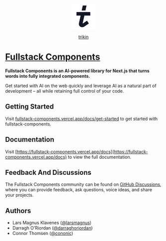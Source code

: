 <p align="center">
  <a href="https://fullstack-components.vercel.app">
	<picture>
      <source media="(prefers-color-scheme: dark)" srcset="libs/playground/public/images/trikin-light.svg">
      <img alt="trikin" src="libs/playground/public/images/trikin-dark.svg" width="80" height="80">
    </picture>
    <p align="center">trikin</p>
  </a>
</p>

# [Fullstack Components](https://fullstack-components.vercel.app)

**Fullstack Components is an AI-powered library for Next.js that turns words into fully integrated components.**

Get started with AI on the web quickly and leverage AI as a natural part of development – all while retaining full control of your code.

## Getting Started

Visit [fullstack-components.vercel.app/docs/get-started](https://fullstack-components.vercel.app/docs/get-started) to get started with fullstack-components.

## Documentation

Visit [https://fullstack-components.vercel.app/docs](https://fullstack-components.vercel.app/docs) to view the full documentation.

## Feedback And Discussions

The Fullstack Components community can be found on [GitHub Discussions](https://github.com/trikinco/fullstack-components/discussions), where you can provide feedback, ask questions, voice ideas, and share your projects.

## Authors

- Lars Magnus Klavenes ([@larsmagnus](https://github.com/larsmagnus))
- Darragh O'Riordan ([@darraghoriordan](https://github.com/darraghoriordan))
- Connor Thomsen ([@cononic](https://github.com/CONONIC))
